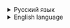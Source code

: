 <details>

<summary>Русский язык</summary>

# Детектор лиц, глаз, улыбок	

### Описание: здесь представлена моя программа, написанная на языке Python с использованием библиотеки компьютерного зрения OpenCV, которая использует алгоритм Каскада Хаара для обнаружения лиц, глаз и улыбок на видео в реальном времени. Программа получает видео с камеры, анализирует его и определяет наличие различных (указанных выше) объектов. В целом, алгоритм, используемый в программе, позволяет распознавать почти любой объект, но первоначально был разработан как раз для распознавания лиц.

Особенности программы:

1. `Обнаружение лиц`: Программа обнаруживает лица на видео и рисует зелёный прямоугольник вокруг каждого найденного лица. Это достигается благодаря использованию предварительно обученного каскада Хаара для лиц, что позволяет обеспечить высокую точность и скорость обнаружения.
2. `Обнаружение глаз`: После обнаружения лица программа анализирует область внутри зелёного прямоугольника и ищет глаза с помощью предварительно обученного каскада Хаара для глаз. Вокруг каждого обнаруженного глаза рисуется синий прямоугольник.
3. `Обнаружение улыбок`: В дополнение к обнаружению лиц и глаз, программа также ищет улыбки в той же зоне, где было найдено лицо. Для этого используется предварительно обученный каскад Хаара для улыбок. Вокруг каждой обнаруженной улыбки рисуется красный прямоугольник.
4. `Вывод видео`: Программа выводит обработанное видео на экран в реальном времени, показывая зелёные прямоугольники вокруг лиц, синие прямоугольники вокруг глаз и красные прямоугольники вокруг улыбок. Это позволяет пользователям видеть результаты обнаружения объектов непосредственно на видео.
5. `Применение`: Детектор лиц, глаз, улыбок может использоваться в различных областях, таких как видеонаблюдение, системы безопасности, развлекательные приложения, а также для исследовательских целей.
5. `Простота использования`: Программа написана на языке Python, что делает её легкой для разработки и интеграции в другие проекты. Она также использует библиотеку OpenCV, которая является широко распространённой и хорошо документированной, что упрощает разработку и дальнейшее совершенствование программы.

В целом, это эффективная и простая в использовании программа для обнаружения лиц, глаз и улыбок на видео с использованием алгоритма Каскада Хаара. Благододаря высокой точности и скорости работы, она может быть полезной во множестве сценариев и областей применения. Программа не только позволяет пользователям обнаруживать и отслеживать объекты на видео в реальном времени, но и предоставляет возможность разработчикам легко адаптировать и модифицировать код для своих нужд и требований.

Для тех, кто хочет углубиться в изучение алгоритма Каскада Хаара или реализовать свою собственную программу обнаружения объектов, эта программа может служить отличной отправной точкой и образцом для дальнейшего изучения. В дополнение к этому, программа также может стимулировать интерес студентов к изучению нейросетей: если обычный алгоритм, не занимающий много кода, способен делать подобное, то что вообще могут нейросети?


Алгоритм Каскада Хаара: Алгоритм основан на использовании каскадов Хаара, которые являются машинно обучаемыми классификаторами и обеспечивают высокую скорость и точность обнаружения объектов. Он работает путем сканирования изображения на различных масштабах и поиска характерных признаков объектов.

Каскады Хаара - это метод обнаружения объектов, предложенный Полом Виолой и Майклом Джонсом в 2001 году. Основная идея алгоритма заключается в использовании каскадов признаков Хаара для быстрого и эффективного обнаружения объектов на изображении. Каскады Хаара широко используются в компьютерном зрении, особенно для обнаружения лиц.

Признаки Хаара представляют собой простые структуры, состоящие из смежных прямоугольников с разными знаками интенсивности. Они используются для определения наличия определенных характеристик объекта на изображении. Примером такого признака может быть разница между суммой интенсивностей пикселей в двух соседних прямоугольных областях.

Алгоритм Каскада Хаара состоит из нескольких этапов:
1. Интегральное изображение: Для ускорения вычисления признаков Хаара используется интегральное изображение, которое позволяет быстро вычислять сумму интенсивностей пикселей в прямоугольной области. Интегральное изображение представляет собой матрицу, в каждой ячейке которой хранится сумма интенсивностей пикселей, находящихся слева и сверху от текущей позиции.
2. Обучение классификатора: Каскады Хаара используют машинное обучение для обучения классификатора на основе большого количества положительных (содержащих объект) и отрицательных (не содержащих объект) образцов. Для этого применяется алгоритм Adaboost, который выбирает наиболее информативные признаки Хаара и комбинирует их в сильный классификатор.
3. Каскадирование классификаторов: Чтобы повысить скорость обнаружения объектов, классификаторы организуются в каскады. Каскад представляет собой последовательность слабых классификаторов, каждый из которых обучен на определенном подмножестве признаков Хаара. На каждом этапе каскада решается задача обнаружения объекта с разной степенью точности. Если объект не проходит через один из слабых классификаторов, он считается отсеянным, и анализ прекращается. Это позволяет сократить время обработки изображения, поскольку на каждом этапе каскада отсеивается большое количество ложных объектов.
4. Сканирование изображения: Алгоритм Каскада Хаара сканирует изображение с использованием скользящего окна, которое перемещается по изображению и применяет каскад классификаторов к каждому окну. Размер окна и шаг сканирования могут быть настроены для определения оптимального сочетания скорости и точности обнаружения объектов. 
5. Масштабирование изображения: Поскольку объекты могут быть разных размеров, алгоритм также масштабирует изображение на различных уровнях и повторяет процесс сканирования для каждого масштаба. Это увеличивает шансы обнаружения объектов разных размеров на одном изображении.

Картинки:
https://habr.com/ru/companies/recognitor/articles/228195/
https://habr.com/ru/articles/134857/

Каскады Хаара показали хорошую эффективность в обнаружении объектов, особенно лиц, и стали основой многих систем компьютерного зрения. Однако они имеют некоторые ограничения, такие как чувствительность к условиям освещения, поворотам и изменениям масштаба объектов. Несмотря на это, алгоритм Каскада Хаара продолжает использоваться в различных приложениях благодаря своей простоте и высокой скорости работы.

</details>


<details>

<summary>English language</summary>

# Face, eye, smile detector	

### Description: Here is my program written in Python using the OpenCV computer vision library, which uses the Haar Cascade algorithm to detect faces, eyes and smiles in real-time video. The program receives video from the camera, analyzes it and determines the presence of various (mentioned above) objects. In general, the algorithm used in the program allows you to recognize almost any object, but it was originally developed just for face recognition.

Program Features:

1. `Face Detection`: The program detects faces in the video and draws a green rectangle around each face found. This is achieved through the use of a pre-trained Haar cascade for faces, which allows for high accuracy and speed of detection.
2. `Eye Detection`: After detecting a face, the program analyzes the area inside the green rectangle and searches for eyes using a pre-trained Haar cascade for eyes. A blue rectangle is drawn around each detected eye.
3. `Smile Detection`: In addition to detecting faces and eyes, the program also searches for smiles in the same area where the face was found. To do this, a pre-trained Haar cascade for smiles is used. A red rectangle is drawn around each detected smile.
4. `Video Output`: The program displays the processed video on the screen in real time, showing green rectangles around faces, blue rectangles around eyes and red rectangles around smiles. This allows users to see the results of object detection directly on the video.
5. `Application`: The face, eye, smile detector can be used in various fields such as video surveillance, security systems, entertainment applications, as well as for research purposes.
5. `Ease of Use`: The program is written in Python, which makes it easy to develop and integrate into other projects. It also uses the OpenCV library, which is widely distributed and well documented, which simplifies the development and further improvement of the program.

Overall, it is an effective and easy-to-use program for detecting faces, eyes and smiles on video using the Haar Cascade algorithm. Due to its high accuracy and speed of operation, it can be useful in a variety of scenarios and applications. The program not only allows users to detect and track objects on video in real time, but also provides an opportunity for developers to easily adapt and modify the code for their needs and requirements.

For those who want to delve into the Haar Cascade algorithm or implement their own object detection program, this program can serve as an excellent starting point and a model for further study. In addition to this, the program can also stimulate students' interest in studying neural networks: if an ordinary algorithm that does not take up a lot of code is able to do this, then what can neural networks do?


Haar Cascade Algorithm: The algorithm is based on the use of Haar cascades, which are machine-learning classifiers and provide high speed and accuracy of object detection. It works by scanning an image at various scales and searching for characteristic features of objects.

Haar cascades is an object detection method proposed by Paul Viola and Michael Jones in 2001. The main idea of the algorithm is to use cascades of Haar features to quickly and efficiently detect objects in an image. Haar cascades are widely used in computer vision, especially for face detection.

Haar signs are simple structures consisting of adjacent rectangles with different intensity signs. They are used to determine the presence of certain characteristics of an object in an image. An example of such a feature may be the difference between the sum of pixel intensities in two adjacent rectangular areas.

The Haar Cascade algorithm consists of several stages:
1. Integral image: To speed up the calculation of Haar features, an integral image is used, which allows you to quickly calculate the sum of pixel intensities in a rectangular area. The integral image is a matrix, in each cell of which the sum of the pixel intensities located to the left and top of the current position is stored.
2. Classifier Training: Haar Cascades use machine learning to train a classifier based on a large number of positive (containing an object) and negative (not containing an object) samples. To do this, the Adaboost algorithm is used, which selects the most informative Haar features and combines them into a strong classifier.
3. Cascading classifiers: To increase the speed of object detection, classifiers are organized into cascades. The cascade is a sequence of weak classifiers, each of which is trained on a specific subset of Haar features. At each stage of the cascade, the task of detecting an object with varying degrees of accuracy is solved. If an object does not pass through one of the weak classifiers, it is considered eliminated, and the analysis stops. This reduces the image processing time, since a large number of false objects are eliminated at each stage of the cascade.
4. Image Scanning: The Haar Cascade algorithm scans the image using a sliding window that moves across the image and applies a cascade of classifiers to each window. The window size and scanning step can be adjusted to determine the optimal combination of speed and accuracy of object detection. 
5. Image scaling: Since objects can be of different sizes, the algorithm also scales the image at different levels and repeats the scanning process for each scale. This increases the chances of detecting objects of different sizes in the same image.

Pictures:
https://habr.com/ru/companies/recognitor/articles/228195/
https://habr.com/ru/articles/134857/

Haar cascades have shown good effectiveness in detecting objects, especially faces, and have become the basis of many computer vision systems. However, they have some limitations, such as sensitivity to lighting conditions, rotations, and changes in the scale of objects. Despite this, the Haar Cascade algorithm continues to be used in various applications due to its simplicity and high speed of operation.

</details>